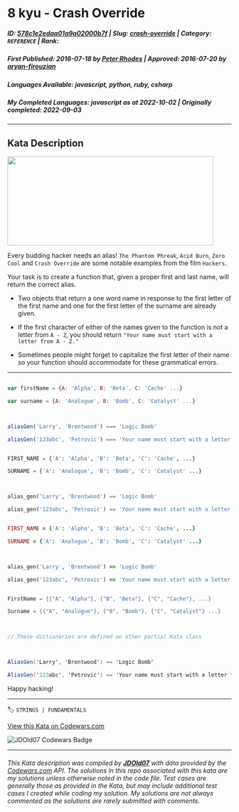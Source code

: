 # 8 kyu - Crash Override

##### **ID**: [578c1e2edaa01a9a02000b7f](https://www.codewars.com/kata/578c1e2edaa01a9a02000b7f) | **Slug**: [crash-override](https://www.codewars.com/kata/578c1e2edaa01a9a02000b7f) | **Category**: `REFERENCE` | **Rank**: <span style="color:white">8 kyu</span>

##### **First Published**: 2016-07-18 ***by*** [Peter Rhodes](https://www.codewars.com/users/Peter%20Rhodes) | **Approved**: 2016-07-20 ***by*** [aryan-firouzian](https://www.codewars.com/users/aryan-firouzian)

##### **Languages Available**: javascript, python, ruby, csharp

##### **My Completed Languages**: javascript ***as at*** 2022-10-02 | **Originally completed**: 2022-09-03

---

## Kata Description


<img src="https://media.giphy.com/media/13AN8X7jBIm15m/giphy.gif" style="width:463px;height:200px;">



Every budding hacker needs an alias! `The Phantom Phreak`, `Acid Burn`, `Zero Cool` and `Crash Override` are some notable examples from the film `Hackers`.



Your task is to create a function that, given a proper first and last name, will return the correct alias.



* Two objects that return a one word name in response to the first letter of the first name and one for the first letter of the surname are already given.



* If the first character of either of the names given to the function is not a letter from `A - Z`, you should return `"Your name must start with a letter from A - Z."`



* Sometimes people might forget to capitalize the first letter of their name so your function should accommodate for these grammatical errors.



---



```javascript

var firstName = {A: 'Alpha', B: 'Beta', C: 'Cache' ...}

var surname = {A: 'Analogue', B: 'Bomb', C: 'Catalyst' ...}



aliasGen('Larry', 'Brentwood') === 'Logic Bomb'

aliasGen('123abc', 'Petrovic') === 'Your name must start with a letter from A - Z.'

```



```python

FIRST_NAME = {'A': 'Alpha', 'B': 'Beta', 'C': 'Cache', ...}

SURNAME = {'A': 'Analogue', 'B': 'Bomb', 'C': 'Catalyst' ...}



alias_gen('Larry', 'Brentwood') == 'Logic Bomb'

alias_gen('123abc', 'Petrovic') == 'Your name must start with a letter from A - Z.'

```



```ruby

FIRST_NAME = {'A': 'Alpha', 'B': 'Beta', 'C': 'Cache', ...}

SURNAME = {'A': 'Analogue', 'B': 'Bomb', 'C': 'Catalyst' ...}



alias_gen('Larry', 'Brentwood') == 'Logic Bomb'

alias_gen('123abc', 'Petrovic') == 'Your name must start with a letter from A - Z.'

```



```csharp

FirstName = {{"A", "Alpha"}, {"B", "Beta"}, {"C", "Cache"}, ...}

Surname = {{"A", "Analogue"}, {"B", "Bomb"}, {"C", "Catalyst"} ...}



// These dictionaries are defined on other partial Kata class



AliasGen('Larry', 'Brentwood') == 'Logic Bomb'

AliasGen('123abc', 'Petrovic') == 'Your name must start with a letter from A - Z.'

```



Happy hacking!



---


🏷 `STRINGS | FUNDAMENTALS`


[View this Kata on Codewars.com](https://www.codewars.com/kata/578c1e2edaa01a9a02000b7f)

![](https://www.codewars.com/users/jdold07/badges/large "JDOld07 Codewars Badge")

---

###### *This Kata description was compiled by [**JDOld07**](https://tpstech.dev) with data provided by the [Codewars.com](https://www.codewars.com) API.  The solutions in this repo associated with this kata are my solutions unless otherwise noted in the code file.  Test cases are generally those as provided in the Kata, but may include additional test cases I created while coding my solution.  My solutions are not always commented as the solutions are rarely submitted with comments.*
